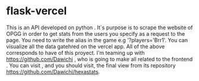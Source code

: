 # flask-vercel
 
This is an API developed on python . It´s purpose is to scrape the website of OPGG in order to get stats from the users you specify as a request to the page.
You need to write the alias in the game e.g '?players='Brr1'. You can visualize all the data gatehred on the vercel app. 
All of the above corresponds to have of this proyect. I'm teaming up with https://github.com/Dawichi , who is going to make all related to the frontend .
You can visit , and you should visit, the final view from its repository https://github.com/Dawichi/hexastats.